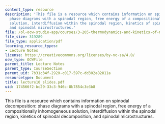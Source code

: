 ```yaml
---
content_type: resource
description: 'This file is a resource which contains information on spinodal decomposition:
  phase diagrams with a spinodal region, free energy of a compositionally inhomogeneous
  solution, interdiffusion within the spinodal region, kinetics of spinodal decomposition,
  and spinodal microstructures.'
file: /ol-ocw-studio-app/courses/3-205-thermodynamics-and-kinetics-of-materials-fall-2006/174566f2bc2933c3946c8b7854c3e3b8_lecture10_slides.pdf
file_size: 319289
file_type: application/pdf
learning_resource_types:
- Lecture Notes
license: https://creativecommons.org/licenses/by-nc-sa/4.0/
ocw_type: OCWFile
parent_title: Lecture Notes
parent_type: CourseSection
parent_uid: 7b31c34f-2920-c017-597c-dd302a82811a
resourcetype: Document
title: lecture10_slides.pdf
uid: 174566f2-bc29-33c3-946c-8b7854c3e3b8
---
```

This file is a resource which contains information on spinodal decomposition: phase diagrams with a spinodal region, free energy of a compositionally inhomogeneous solution, interdiffusion within the spinodal region, kinetics of spinodal decomposition, and spinodal microstructures.